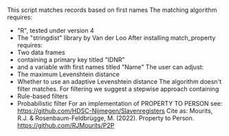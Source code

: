 This script matches records based on first names
The matching algorithm requires:
- "R", tested under version 4
- The "stringdist" library by Van der Loo
After installing match_property requires:
- Two data frames
- containing a primary key titled "IDNR"
- and a variable with first names titled "Name"
The user can adjust:
- The maximum Levenshtein distance
- Whether to use an adaptive Levenshtein distance
The algorithm doesn't filter matches. For filtering we suggest a stepwise approach containing
- Rule-based filters
- Probabilistic filter
For an implementation of PROPERTY TO PERSON see: https://github.com/HDSC-Nijmegen/Slavenregisters
Cite as:
Mourits, R.J. & Rosenbaum-Feldbrügge, M. (2022). Property to Person. https://github.com/RJMourits/P2P

